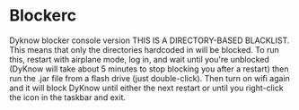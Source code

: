 # Blockerc

Dyknow blocker console version
THIS IS A DIRECTORY-BASED BLACKLIST. This means that only the directories hardcoded in will be blocked. To run this, restart with airplane mode, log in, and wait until you're unblocked (DyKnow will take about 5 minutes to stop blocking you after a restart) then run the .jar file from a flash drive (just double-click). Then turn on wifi again and it will block DyKnow until either the next restart or until you right-click the icon in the taskbar and exit.
